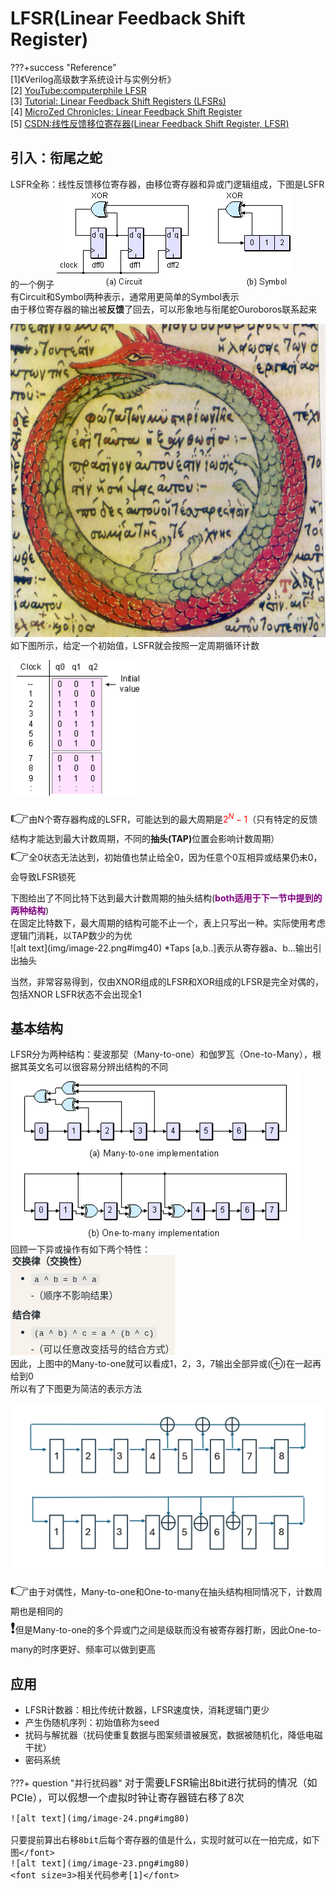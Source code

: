# <span class="hl info">LFSR</span>(Linear Feedback Shift Register)
???+success "Reference"    
    [1]《Verilog高级数字系统设计与实例分析》  
    [2] [YouTube:computerphile LFSR](https://www.youtube.com/watch?v=Ks1pw1X22y4)   
    [3] [Tutorial: Linear Feedback Shift Registers (LFSRs)](https://www.edn.com/tutorial-linear-feedback-shift-registers-lfsrs-part-1/)   
    [4] [MicroZed Chronicles: Linear Feedback Shift Register](https://www.adiuvoengineering.com/post/microzed-chronicles-linear-feedback-shift-register)   
    [5] [CSDN:线性反馈移位寄存器(Linear Feedback Shift Register, LFSR)](https://blog.csdn.net/helaisun/article/details/103835889)

## 引入：衔尾之蛇
LSFR全称：<span class="btl">线性反馈移位寄存器</span>，由移位寄存器和异或门逻辑组成，下图是LSFR的一个例子
![alt text](img/image-17.png#img50)  
有Circuit和Symbol两种表示，通常用更简单的Symbol表示  
由于移位寄存器的输出被**反馈**了回去，可以形象地与<span class="hl">衔尾蛇Ouroboros</span>联系起来    

![alt text](img/image-16.png#img30)  
如下图所示，给定一个初始值，LSFR就会按照一定周期循环计数

![alt text](img/image-18.png#img30)  
<div class = "hb tip">

<font size=5>👉</font>由N个寄存器构成的LSFR，可能达到的最大周期是<font color =red>$2^N-1$</font>（只有特定的反馈结构才能达到最大计数周期，不同的<b>抽头(TAP)</b>位置会影响计数周期）</br>
<font size=5>👉</font>全0状态无法达到，初始值也禁止给全0，因为任意个0互相异或结果仍未0，会导致LFSR锁死     
</div> 
下图给出了不同比特下达到最大计数周期的抽头结构(<b><font color=purple>both适用于下一节中提到的两种结构</b></font>)   
<div class ="hb warn">
在固定比特数下，最大周期的结构可能不止一个，表上只写出一种。实际使用考虑逻辑门消耗，以TAP数少的为优
</div>
![alt text](img/image-22.png#img40)  
*Taps [a,b..]表示从寄存器a、b...输出引出抽头  
 
当然，非常容易得到，仅由XNOR组成的LFSR和XOR组成的LFSR是完全对偶的，包括XNOR LSFR状态不会出现全1
## 基本结构
LFSR分为两种结构：<span class="btl">斐波那契（Many-to-one）</span>和<span class="btl">伽罗瓦（One-to-Many）</span>，根据其英文名可以很容易分辨出结构的不同    
![alt text](img/image-20.png#img50)  
回顾一下异或操作有如下两个特性：  
![alt text](img/image-19.png#img30)  
因此，上图中的Many-to-one就可以看成1，2，3，7输出全部异或(⊕)在一起再给到0   
所以有了下图更为简洁的表示方法   

![alt text](img/image-21.png#img60)  
<div class = "hb tip">
<font size=5>👉</font>由于对偶性，Many-to-one和One-to-many在抽头结构相同情况下，计数周期也是相同的  <br>
<font size=5>❗</font>但是Many-to-one的多个异或门之间是级联而没有被寄存器打断，因此One-to-many的时序更好、频率可以做到更高  
</div>

## 应用
- LFSR计数器：相比传统计数器，LFSR<span class="btl">速度快，消耗逻辑门更少</span>  
- 产生伪随机序列：初始值称为seed   
- 扰码与解扰器（扰码使重复数据与图案频谱被展宽，数据被随机化，降低电磁干扰）  
- 密码系统  

???+ question "并行扰码器"
    <font size=3>对于需要LFSR输出8bit进行扰码的情况（如PCIe），可以假想一个虚拟时钟让寄存器链右移了8次    

    ![alt text](img/image-24.png#img80)  
    
    只要提前算出右移8bit后每个寄存器的值是什么，实现时就可以在一拍完成，如下图</font>    
    ![alt text](img/image-23.png#img80)   
    <font size=3>相关代码参考[1]</font>    


